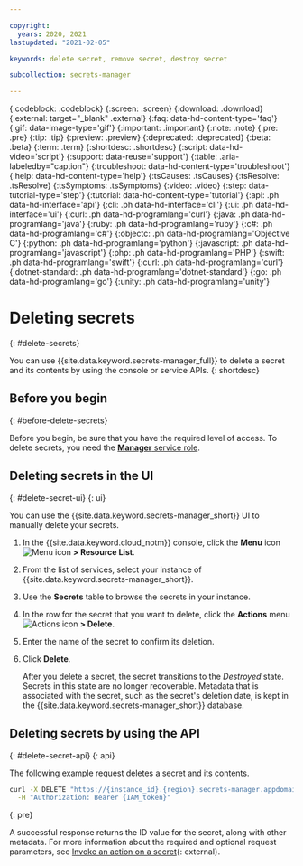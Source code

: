```yaml
---

copyright:
  years: 2020, 2021
lastupdated: "2021-02-05"

keywords: delete secret, remove secret, destroy secret

subcollection: secrets-manager

---
```


{:codeblock: .codeblock}
{:screen: .screen}
{:download: .download}
{:external: target="_blank" .external}
{:faq: data-hd-content-type='faq'}
{:gif: data-image-type='gif'}
{:important: .important}
{:note: .note}
{:pre: .pre}
{:tip: .tip}
{:preview: .preview}
{:deprecated: .deprecated}
{:beta: .beta}
{:term: .term}
{:shortdesc: .shortdesc}
{:script: data-hd-video='script'}
{:support: data-reuse='support'}
{:table: .aria-labeledby="caption"}
{:troubleshoot: data-hd-content-type='troubleshoot'}
{:help: data-hd-content-type='help'}
{:tsCauses: .tsCauses}
{:tsResolve: .tsResolve}
{:tsSymptoms: .tsSymptoms}
{:video: .video}
{:step: data-tutorial-type='step'}
{:tutorial: data-hd-content-type='tutorial'}
{:api: .ph data-hd-interface='api'}
{:cli: .ph data-hd-interface='cli'}
{:ui: .ph data-hd-interface='ui'}
{:curl: .ph data-hd-programlang='curl'}
{:java: .ph data-hd-programlang='java'}
{:ruby: .ph data-hd-programlang='ruby'}
{:c#: .ph data-hd-programlang='c#'}
{:objectc: .ph data-hd-programlang='Objective C'}
{:python: .ph data-hd-programlang='python'}
{:javascript: .ph data-hd-programlang='javascript'}
{:php: .ph data-hd-programlang='PHP'}
{:swift: .ph data-hd-programlang='swift'}
{:curl: .ph data-hd-programlang='curl'}
{:dotnet-standard: .ph data-hd-programlang='dotnet-standard'}
{:go: .ph data-hd-programlang='go'}
{:unity: .ph data-hd-programlang='unity'}

# Deleting secrets
{: #delete-secrets}

You can use {{site.data.keyword.secrets-manager_full}} to delete a secret and its contents by using the console or service APIs.
{: shortdesc}

## Before you begin
{: #before-delete-secrets}

Before you begin, be sure that you have the required level of access. To delete secrets, you need the [**Manager** service role](/docs/secrets-manager?topic=secrets-manager-iam).

## Deleting secrets in the UI
{: #delete-secret-ui}
{: ui}

You can use the {{site.data.keyword.secrets-manager_short}} UI to manually delete your secrets.

1. In the {{site.data.keyword.cloud_notm}} console, click the **Menu** icon ![Menu icon](../icons/icon_hamburger.svg) **> Resource List**.
2. From the list of services, select your instance of {{site.data.keyword.secrets-manager_short}}.
3. Use the **Secrets** table to browse the secrets in your instance.
4. In the row for the secret that you want to delete, click the **Actions** menu ![Actions icon](../icons/actions-icon-vertical.svg) **> Delete**.
5. Enter the name of the secret to confirm its deletion.
6. Click **Delete**.

    After you delete a secret, the secret transitions to the _Destroyed_ state. Secrets in this state are no longer recoverable. Metadata that is associated with the secret, such as the secret's deletion date, is kept in the {{site.data.keyword.secrets-manager_short}} database.

## Deleting secrets by using the API
{: #delete-secret-api}
{: api}

The following example request deletes a secret and its contents.

```bash
curl -X DELETE "https://{instance_id}.{region}.secrets-manager.appdomain.cloud/api/v1/secrets/{secret_type}/{id}" \
  -H "Authorization: Bearer {IAM_token}" 
```
{: pre}

A successful response returns the ID value for the secret, along with other metadata. For more information about the required and optional request parameters, see [Invoke an action on a secret](/apidocs/secrets-manager#update-secret){: external}.
